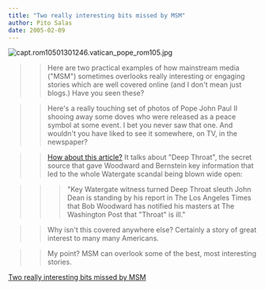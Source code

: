 ```yaml
---
title: "Two really interesting bits missed by MSM"
author: Pito Salas
date: 2005-02-09
---
```


![capt.rom10501301246.vatican_pope_rom105.jpg](https://i0.wp.com/s3.media.squarespace.com/production/1075723/12829350/weblogs/shirtfront/capt.rom10501301246.vatican_pope_rom105.jpg?w=584)

>>

>> Here are two practical examples of how mainstream media ("MSM") sometimes
overlooks really interesting or engaging stories which are well covered online
(and I don't mean just blogs.) Have you seen these?

>>

>> Here's a really touching set of photos of Pope John Paul II shooing away
some doves who were released as a peace symbol at some event. I bet you never
saw that one. And wouldn't you have liked to see it somewhere, on TV, in the
newspaper?

>>

>> [How about this article?](<http://www.msnbc.msn.com/id/6844293/>) It talks
about "Deep Throat", the secret source that gave Woodward and Bernstein key
information that led to the whole Watergate scandal being blown wide open:

>>

>>> "Key Watergate witness turned Deep Throat sleuth John Dean is standing by
his report in The Los Angeles Times that Bob Woodward has notified his masters
at The Washington Post that "Throat" is ill."

>>

>> Why isn't this covered anywhere else? Certainly a story of great interest
to many many Americans.

>>

>> My point? MSM can overlook some of the best, most interesting stories.


[Two really interesting bits missed by MSM](None)
